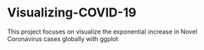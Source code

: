 # Visualizing-COVID-19
This project focuses on visualize the exponential increase in Novel Coronavirus cases globally with ggplot
